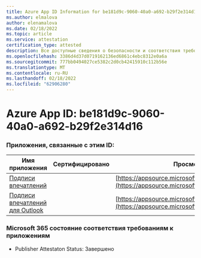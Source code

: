```yaml
---
title: Azure App ID Information for be181d9c-9060-40a0-a692-b29f2e314d16
ms.author: elmalova
author: elenamalova
ms.date: 02/18/2022
ms.topic: article
ms.service: attestation
certification_type: attested
description: Все доступные сведения о безопасности и соответствия требованиям для be181d9c-9060-40a0-a692-b29f2e314d16.
ms.openlocfilehash: 3386d4d37d0719162136ed6861c4ebc8312e0a6a
ms.sourcegitcommit: 777bb0494027ce5382c2d0cb42415910c112b56e
ms.translationtype: MT
ms.contentlocale: ru-RU
ms.lasthandoff: 02/18/2022
ms.locfileid: "62906280"
---
```

# <a name="azure-app-id-be181d9c-9060-40a0-a692-b29f2e314d16"></a>Azure App ID: be181d9c-9060-40a0-a692-b29f2e314d16


### <a name="apps-associated-with-this-id"></a>Приложения, связанные с этим ID:
| **Имя приложения** | **Сертифицировано** | **Просмотр в AppSource** |
|--------------|---------------|-----------------------|
| [Подписи впечатлений](https://docs.microsoft.com/microsoft-365-app-certification/forward/WA200003216) |  | [https://appsource.microsoft.com/product/office/WA200003216](https://appsource.microsoft.com/product/office/WA200003216) |
| [Подписи впечатлений для Outlook](https://docs.microsoft.com/microsoft-365-app-certification/forward/WA200003199) |  | [https://appsource.microsoft.com/product/office/WA200003199](https://appsource.microsoft.com/product/office/WA200003199) |

### <a name="microsoft-365-app-compliance-status"></a>Microsoft 365 состояние соответствия требованиям к приложениям
- Publisher Attestaton Status: Завершено
